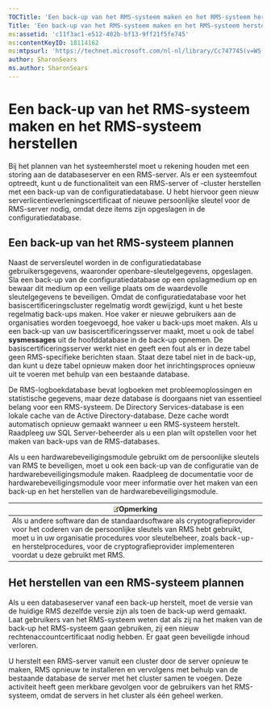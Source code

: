 ```yaml
---
TOCTitle: 'Een back-up van het RMS-systeem maken en het RMS-systeem herstellen'
Title: 'Een back-up van het RMS-systeem maken en het RMS-systeem herstellen'
ms:assetid: 'c11f3ac1-e512-402b-bf13-9ff21f5fe745'
ms:contentKeyID: 18114162
ms:mtpsurl: 'https://technet.microsoft.com/nl-nl/library/Cc747745(v=WS.10)'
author: SharonSears
ms.author: SharonSears
---
```


Een back-up van het RMS-systeem maken en het RMS-systeem herstellen
===================================================================

Bij het plannen van het systeemherstel moet u rekening houden met een storing aan de databaseserver en een RMS-server. Als er een systeemfout optreedt, kunt u de functionaliteit van een RMS-server of -cluster herstellen met een back-up van de configuratiedatabase. U hebt hiervoor geen nieuw serverlicentieverleningscertificaat of nieuwe persoonlijke sleutel voor de RMS-server nodig, omdat deze items zijn opgeslagen in de configuratiedatabase.

Een back-up van het RMS-systeem plannen
---------------------------------------

Naast de serversleutel worden in de configuratiedatabase gebruikersgegevens, waaronder openbare-sleutelgegevens, opgeslagen. Sla een back-up van de configuratiedatabase op een opslagmedium op en bewaar dit medium op een veilige plaats om de waardevolle sleutelgegevens te beveiligen. Omdat de configuratiedatabase voor het basiscertificeringscluster regelmatig wordt gewijzigd, kunt u het beste regelmatig back-ups maken. Hoe vaker er nieuwe gebruikers aan de organisaties worden toegevoegd, hoe vaker u back-ups moet maken. Als u een back-up van uw basiscertificeringsserver maakt, moet u ook de tabel **sysmessages** uit de hoofddatabase in de back-up opnemen. De basiscertificeringsserver werkt niet en geeft een fout als er in deze tabel geen RMS-specifieke berichten staan. Staat deze tabel niet in de back-up, dan kunt u deze tabel opnieuw maken door het inrichtingsproces opnieuw uit te voeren met behulp van een bestaande database.

De RMS-logboekdatabase bevat logboeken met probleemoplossingen en statistische gegevens, maar deze database is doorgaans niet van essentieel belang voor een RMS-systeem. De Directory Services-database is een lokale cache van de Active Directory-database. Deze cache wordt automatisch opnieuw gemaakt wanneer u een RMS-systeem herstelt. Raadpleeg uw SQL Server-beheerder als u een plan wilt opstellen voor het maken van back-ups van de RMS-databases.

Als u een hardwarebeveiligingsmodule gebruikt om de persoonlijke sleutels van RMS te beveiligen, moet u ook een back-up van de configuratie van de hardwarebeveiligingsmodule maken. Raadpleeg de documentatie voor de hardwarebeveiligingsmodule voor meer informatie over het maken van een back-up en het herstellen van de hardwarebeveiligingsmodule.

| ![](/security-updates/images/Cc747745.note(WS.10).gif)Opmerking                                                                                                                                                                                                                                            |
|-----------------------------------------------------------------------------------------------------------------------------------------------------------------------------------------------------------------------------------------------------------------------------------------------------------------------|
| Als u andere software dan de standaardsoftware als cryptografieprovider voor het coderen van de persoonlijke sleutels van RMS hebt gebruikt, moet u in uw organisatie procedures voor sleutelbeheer, zoals back-up- en herstelprocedures, voor de cryptografieprovider implementeren voordat u deze gebruikt met RMS. |

Het herstellen van een RMS-systeem plannen
------------------------------------------

Als u een databaseserver vanaf een back-up herstelt, moet de versie van de huidige RMS dezelfde versie zijn als toen de back-up werd gemaakt. Laat gebruikers van het RMS-systeem weten dat als zij na het maken van de back-up het RMS-systeem gaan gebruiken, zij een nieuw rechtenaccountcertificaat nodig hebben. Er gaat geen beveiligde inhoud verloren.

U herstelt een RMS-server vanuit een cluster door de server opnieuw te maken, RMS opnieuw te installeren en vervolgens met behulp van de bestaande database de server met het cluster samen te voegen. Deze activiteit heeft geen merkbare gevolgen voor de gebruikers van het RMS-systeem, omdat de servers in het cluster als één geheel werken.
